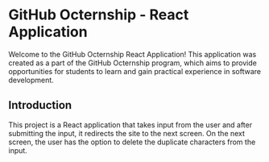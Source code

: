 # GitHub Octernship - React Application
Welcome to the GitHub Octernship React Application! This application was created as a part of the GitHub Octernship program, which aims to provide opportunities for students to learn and gain practical experience in software development.

## Introduction
This project is a React application that takes input from the user and after submitting the input, it redirects the site to the next screen. On the next screen, the user has the option to delete the duplicate characters from the input.
